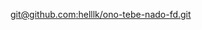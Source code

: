 [git@github.com:helllk/ono-tebe-nado-fd.git](https://github.com/helllk/ono-tebe-nado-fd/blob/main/index.html)
